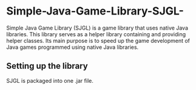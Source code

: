 # Simple-Java-Game-Library-SJGL-
Simple Java Game Library (SJGL) is a game library that uses native Java libraries. This library serves as a helper library containing and providing helper classes. Its main purpose is to speed up the game development of Java games programmed using native Java libraries.

## Setting up the library
SJGL is packaged into one .jar file.
